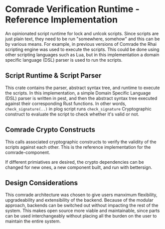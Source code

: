 # Comrade Verification Runtime -  Reference Implementation

An opinionated script runtime for lock and unlcok scripts. Since scripts are just plain text, they need to be run "somewhere, somehow" and this can be by various means. For example, in previous versions of Comrade the Rhai scripting engine was used to execute the scripts. This could be done using other scripting languages such as Lua, but in this implementation a domain specific language (DSL) parser is used to run the scripts.

## Script Runtime & Script Parser

This crate contains the parser, abstract syntax tree, and runtime to execute the scripts.  In this implementation, a simple Domain Specific Language (DSL) parser is written in pest, and then the abstract syntax tree executed against their corresponding Rust functions. In other words, `check_signature(..)` in plog script runs `check_signature` Cryptographic construct to evaluate the script to check whether it's valid or not.

## Comrade Crypto Constructs

This calls associated cryptographic constructs to verify the validity of the scripts against each other. This is the reference implementation for the comrade-component.

If different primiatives are desired, the crypto dependencies can be changed for new ones, a new component built, and run with bettersign.

## Design Considerations 

This comrade architecture was chosen to give users manximum flexibility, upgradeability and extensibility of the backend. Because of the modular approach, backends can be switched out without impacting the rest of the system. This makes open source more viable and maintainable, since parts can be used interchangeably without placing all the burden on the user to maintain the entire system.
